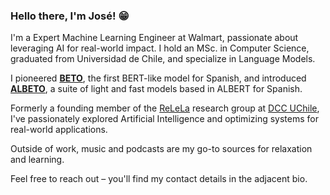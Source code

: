### Hello there, I'm José! 😁

I'm a Expert Machine Learning Engineer at Walmart, passionate about leveraging AI for real-world impact. I hold an MSc. in Computer Science, graduated from Universidad de Chile, and specialize in Language Models.

I pioneered [**BETO**](https://github.com/dccuchile/beto), the first BERT-like model for Spanish, and introduced [**ALBETO**](https://github.com/dccuchile/lightweight-spanish-language-models), a suite of light and fast models based in ALBERT for Spanish. 

Formerly a founding member of the [ReLeLa](https://relela.com/) research group at [DCC UChile](https://dcc.uchile.cl), I've passionately explored Artificial Intelligence and optimizing systems for real-world applications. 

Outside of work, music and podcasts are my go-to sources for relaxation and learning.

Feel free to reach out – you'll find my contact details in the adjacent bio.


<!--
**josecannete/josecannete** is a ✨ _special_ ✨ repository because its `README.md` (this file) appears on your GitHub profile.

Here are some ideas to get you started:

- 🔭 I’m currently working on ...
- 🌱 I’m currently learning ...
- 👯 I’m looking to collaborate on ...
- 🤔 I’m looking for help with ...
- 💬 Ask me about ...
- 📫 How to reach me: ...
- 😄 Pronouns: ...
- ⚡ Fun fact: ...
-->
